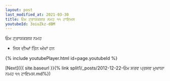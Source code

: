 ```yaml
---
layout: post
last_modified_at: 2021-03-30
title: ਓਮ ਟ੍ਰਾਯਕਸ਼ਯ ਨਮਹ ੧੧ ਟਾਇਮਸ
youtubeId: 3oiuZkz-dBM
---
```

 
 
 ਓਮ ਟ੍ਰਾਯਕਸ਼ਯ ਨਮਹ  
 
 -  ਜਿਸ ਦੀਆਂ ਤਿੰਨ ਅੱਖਾਂ ਹਨ 
 
  
 
  
 
 
 
 
 
 


{% include youtubePlayer.html id=page.youtubeId %}
 
[Next]({{ site.baseurl }}{% link  split1/_posts/2012-12-22-ਓਮ ਸਰਵ ਪ੍ਰਸਵ ਮੁਖਾਯਾ ਨਮਹ ੧੧ ਟਾਇਮਸ.md%})
 

